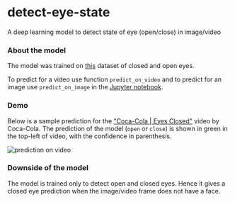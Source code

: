 # detect-eye-state
A deep learning model to detect state of eye (open/close) in image/video


### About the model
The model was trained on [this][1] dataset of closed and open eyes.

To predict for a video use function `predict_on_video` and to predict for an image use `predict_on_image` in the [Jupyter notebook](Detect%20EyeState.ipynb).

### Demo
Below is a sample prediction for the ["Coca-Cola | Eyes Closed"][2] video by Coca-Cola.
The prediction of the model (`open` or `close`) is shown in green in the top-left of video, with the confidence in parenthesis.
   
![prediction on video](coca_cola_labelled.gif)

### Downside of the model
The model is trained only to detect open and closed eyes. Hence it gives a closed eye prediction when the image/video frame does not have a face.

[1]: http://parnec.nuaa.edu.cn/xtan/data/datasets/dataset_B_Facial_Images.rar
[2]: https://www.youtube.com/watch?v=ZiGWZRDXCLc
